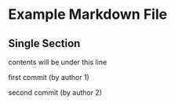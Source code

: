 # Example Markdown File

## Single Section

contents will be under this line

first commit (by author 1)

second commit (by author 2) <!-- now compatible with first commit -->
